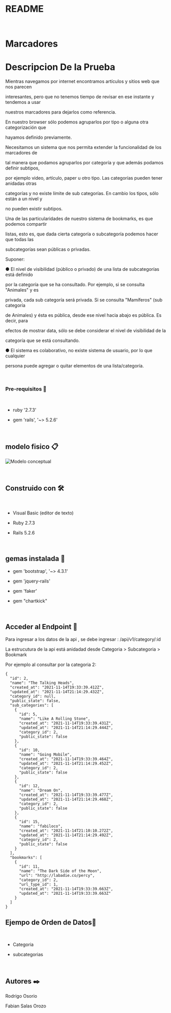 # README

​

# Marcadores

# Descripcion De la Prueba

Mientras navegamos por internet encontramos artículos y sitios web que nos parecen

interesantes, pero que no tenemos tiempo de revisar en ese instante y tendemos a usar

nuestros marcadores para dejarlos como referencia.

En nuestro browser sólo podemos agruparlos por tipo o alguna otra categorización que

hayamos definido previamente.

Necesitamos un sistema que nos permita extender la funcionalidad de los marcadores de

tal manera que podamos agruparlos por categoría y que además podamos definir subtipos,

por ejemplo video, artículo, paper u otro tipo. Las categorías pueden tener anidadas otras

categorías y no existe límite de sub categorías. En cambio los tipos, sólo están a un nivel y

no pueden existir subtipos.

Una de las particularidades de nuestro sistema de bookmarks, es que podemos compartir

listas, esto es, que dada cierta categoría o subcategoría podemos hacer que todas las

subcategorías sean públicas o privadas.

Suponer:

● El nivel de visibilidad (público o privado) de una lista de subcategorías está definido

por la categoría que se ha consultado. Por ejemplo, si se consulta "Animales" y es

privada, cada sub categoría será privada. Si se consulta "Mamíferos" (sub categoría

de Animales) y ésta es pública, desde ese nivel hacia abajo es pública. Es decir, para

efectos de mostrar data, sólo se debe considerar el nivel de visibilidad de la

categoría que se está consultando.

● El sistema es colaborativo, no existe sistema de usuario, por lo que cualquier

persona puede agregar o quitar elementos de una lista/categoría.

​

### Pre-requisitos 🚀

​

* ruby '2.7.3'

* gem 'rails', '~> 5.2.6'

​

## modelo fisico 📋

​![Modelo conceptual](https://github.com/r-osoriobarra/models_dl/blob/main/models/marcadores.jpg)

​

## Construido con 🛠️

​

* Visual Basic (editor de texto)

* Ruby 2.7.3

* Rails 5.2.6

​

## gemas instalada 📌

* gem 'bootstrap', '~> 4.3.1'

* gem 'jquery-rails'

* gem 'faker'

* gem "chartkick"

​

##  Acceder al Endpoint 📌

​Para ingresar a los datos de la api , se debe ingresar : /api/v1/category/:id

La estrucutura de la api está anidadad desde Categoria > Subcategoria > Bookmark

Por ejemplo al consultar por la categoria 2:

```
{
  "id": 2,
  "name": "The Talking Heads",
  "created_at": "2021-11-14T19:33:39.412Z",
  "updated_at": "2021-11-14T21:14:29.432Z",
  "category_id": null,
  "public_state": false,
  "sub_categories": [
    {
      "id": 5,
      "name": "Like A Rolling Stone",
      "created_at": "2021-11-14T19:33:39.431Z",
      "updated_at": "2021-11-14T21:14:29.444Z",
      "category_id": 2,
      "public_state": false
    },
    {
      "id": 10,
      "name": "Going Mobile",
      "created_at": "2021-11-14T19:33:39.464Z",
      "updated_at": "2021-11-14T21:14:29.452Z",
      "category_id": 2,
      "public_state": false
    },
    {
      "id": 12,
      "name": "Dream On",
      "created_at": "2021-11-14T19:33:39.477Z",
      "updated_at": "2021-11-14T21:14:29.468Z",
      "category_id": 2,
      "public_state": false
    },
    {
      "id": 15,
      "name": "fabiloco",
      "created_at": "2021-11-14T21:10:10.272Z",
      "updated_at": "2021-11-14T21:14:29.492Z",
      "category_id": 2,
      "public_state": false
    }
  ],
  "bookmarks": [
    {
      "id": 11,
      "name": "The Dark Side of the Moon",
      "url": "http://labadie.co/percy",
      "category_id": 2,
      "url_type_id": 1,
      "created_at": "2021-11-14T19:33:39.663Z",
      "updated_at": "2021-11-14T19:33:39.663Z"
    }
  ]
}
```


##  Ejempo de Orden de Datos📌

​

* Categoria 

* subcategorias

​

## Autores ✒️

Rodrigo Osorio

Fabian Salas Orozo